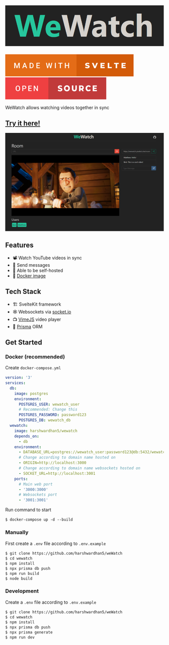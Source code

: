 # ![WeWatch logo](https://raw.githubusercontent.com/harshwardhan5/wewatch/master/github/logo.png)

<div>
<img src="https://raw.githubusercontent.com/harshwardhan5/wewatch/master/github/made-with-svelte.svg">
<img src="https://raw.githubusercontent.com/harshwardhan5/wewatch/master/github/open-source.svg">
</div>

WeWatch allows watching videos together in sync

## [Try it here!](https)

![Screenshot](https://raw.githubusercontent.com/harshwardhan5/wewatch/master/github/screenshot.png)

## Features

- 📽️ Watch YouTube videos in sync
- 💬 Send messages
- 👷 Able to be self-hosted
- 🐳 [Docker image](https://hub.docker.com/r/harshwardhan5/wewatch)

## Tech Stack

- 🏗️ SvelteKit framework
- 🕸️ Websockets via [socket.io](https://socket.io/)
- 📺 [VimeJS](https://vimejs.com/) video player
- 📝 [Prisma](https://www.prisma.io/) ORM

## Get Started

### Docker (recommended)

Create `docker-compose.yml`

```yml
version: '3'
services:
  db:
    image: postgres
    environment:
      POSTGRES_USER: wewatch_user
      # Recommended: Change this
      POSTGRES_PASSWORD: password123
      POSTGRES_DB: wewatch_db
  wewatch:
    image: harshwardhan5/wewatch
    depends_on:
      - db
    environment:
      - DATABASE_URL=postgres://wewatch_user:password123@db:5432/wewatch_db
      # Change according to domain name hosted on
      - ORIGIN=http://localhost:3000
      # Change according to domain name websockets hosted on
      - SOCKET_URL=http://localhost:3001
    ports:
      # Main web port
      - '3000:3000'
      # Websockets port
      - '3001:3001'
```

Run command to start

```console
$ docker-compose up -d --build
```

### Manually

First create a `.env` file according to `.env.example`

```console
$ git clone https://github.com/harshwardhan5/weWatch
$ cd wewatch
$ npm install
$ npx prisma db push
$ npm run build
$ node build
```

### Development

Create a `.env` file according to `.env.example`

```console
$ git clone https://github.com/harshwardhan5/weWatch
$ cd wewatch
$ npm install
$ npx prisma db push
$ npx prisma generate
$ npm run dev
```
